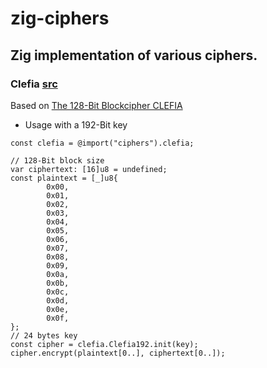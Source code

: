 # zig-ciphers

## Zig implementation of various ciphers.
### Clefia [src](src/ciphers/clefia.zig) 

Based on [The 128-Bit Blockcipher CLEFIA](https://datatracker.ietf.org/doc/html/rfc6114)
- Usage with a 192-Bit key
```zig
const clefia = @import("ciphers").clefia;

// 128-Bit block size
var ciphertext: [16]u8 = undefined;
const plaintext = [_]u8{
        0x00,
        0x01,
        0x02,
        0x03,
        0x04,
        0x05,
        0x06,
        0x07,
        0x08,
        0x09,
        0x0a,
        0x0b,
        0x0c,
        0x0d,
        0x0e,
        0x0f,
};
// 24 bytes key
const cipher = clefia.Clefia192.init(key);
cipher.encrypt(plaintext[0..], ciphertext[0..]);
```
